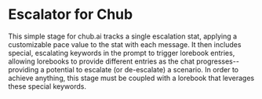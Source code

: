 # Escalator for Chub

This simple stage for chub.ai tracks a single escalation stat, applying a customizable pace value to the stat with each message. It then includes special, escalating keywords in the prompt to trigger lorebook entries, allowing lorebooks to provide different entries as the chat progresses--providing a potential to escalate (or de-escalate) a scenario. In order to achieve anything, this stage must be coupled with a lorebook that leverages these special keywords.
